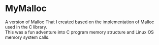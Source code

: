 # MyMalloc
A version of Malloc That I created based on the implementation of Malloc used in the C library.  
This was a fun adventure into C program memory structure and Linux OS memory system calls.  
